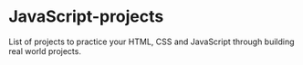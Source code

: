# JavaScript-projects
List of projects to practice your HTML, CSS and JavaScript through building real world projects.
